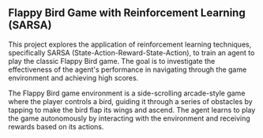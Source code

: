 ## Flappy Bird Game with Reinforcement Learning (SARSA)

This project explores the application of reinforcement learning techniques, specifically SARSA (State-Action-Reward-State-Action), to train an agent to play the classic Flappy Bird game. The goal is to investigate the effectiveness of the agent's performance in navigating through the game environment and achieving high scores.

The Flappy Bird game environment is a side-scrolling arcade-style game where the player controls a bird, guiding it through a series of obstacles by tapping to make the bird flap its wings and ascend. The agent learns to play the game autonomously by interacting with the environment and receiving rewards based on its actions.
